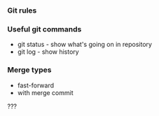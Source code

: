 ### Git rules

### Useful git commands
- git status - show what's going on in repository
- git log - show history


### Merge types
- fast-forward
- with merge commit

???